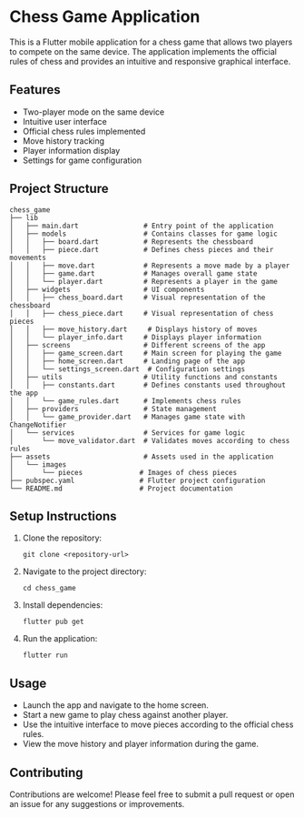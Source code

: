 # Chess Game Application

This is a Flutter mobile application for a chess game that allows two players to compete on the same device. The application implements the official rules of chess and provides an intuitive and responsive graphical interface.

## Features

- Two-player mode on the same device
- Intuitive user interface
- Official chess rules implemented
- Move history tracking
- Player information display
- Settings for game configuration

## Project Structure

```
chess_game
├── lib
│   ├── main.dart                # Entry point of the application
│   ├── models                   # Contains classes for game logic
│   │   ├── board.dart           # Represents the chessboard
│   │   ├── piece.dart           # Defines chess pieces and their movements
│   │   ├── move.dart            # Represents a move made by a player
│   │   ├── game.dart            # Manages overall game state
│   │   └── player.dart          # Represents a player in the game
│   ├── widgets                  # UI components
│   │   ├── chess_board.dart     # Visual representation of the chessboard
│   │   ├── chess_piece.dart     # Visual representation of chess pieces
│   │   ├── move_history.dart     # Displays history of moves
│   │   └── player_info.dart     # Displays player information
│   ├── screens                  # Different screens of the app
│   │   ├── game_screen.dart     # Main screen for playing the game
│   │   ├── home_screen.dart     # Landing page of the app
│   │   └── settings_screen.dart  # Configuration settings
│   ├── utils                    # Utility functions and constants
│   │   ├── constants.dart       # Defines constants used throughout the app
│   │   └── game_rules.dart      # Implements chess rules
│   ├── providers                # State management
│   │   └── game_provider.dart   # Manages game state with ChangeNotifier
│   └── services                 # Services for game logic
│       └── move_validator.dart  # Validates moves according to chess rules
├── assets                       # Assets used in the application
│   └── images
│       └── pieces              # Images of chess pieces
├── pubspec.yaml                # Flutter project configuration
└── README.md                   # Project documentation
```

## Setup Instructions

1. Clone the repository:
   ```
   git clone <repository-url>
   ```

2. Navigate to the project directory:
   ```
   cd chess_game
   ```

3. Install dependencies:
   ```
   flutter pub get
   ```

4. Run the application:
   ```
   flutter run
   ```

## Usage

- Launch the app and navigate to the home screen.
- Start a new game to play chess against another player.
- Use the intuitive interface to move pieces according to the official chess rules.
- View the move history and player information during the game.

## Contributing

Contributions are welcome! Please feel free to submit a pull request or open an issue for any suggestions or improvements.